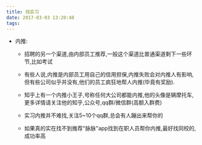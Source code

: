 ```yaml
---
title: 找实习
date: 2017-03-03 13:20:48
tags:	
---
```




- 内推:

  - 招聘的另一个渠道,由内部员工推荐,一般这个渠道比普通渠道剩下一些环节,比如考试

  - 有些人说,内推是内部员工用自己的信用担保,内推失败会对内推人有影响,但有些公司似乎并没有,他们的员工疯狂地帮人内推(毕竟有奖励).

  - 知乎上有一个内推小王子,号称任何大公司都能内推,他的头像是辆摩托车,更多详情请关注他的知乎,公众号,qq群/微信群(高额入群费)

  - 实习内推并不难找,关注5~10个qq群,总会有人蹦出来帮你的

  - 如果真的实在找不到推荐"脉脉"app找到在职人员帮你内推,最好找同校的,成功率高
